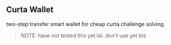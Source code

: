 ## Curta Wallet

two-step transfer smart wallet for cheap curta challenge solving.

> NOTE: have not tested this yet lol. don't use yet bls
